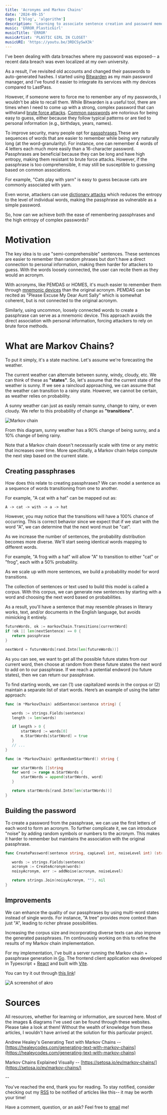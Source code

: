 ```yaml
---
title: 'Acronyms and Markov Chains'
date: '2024-09-15'
tags: ['blog', 'algorithm']
description: 'Learning to associate sentence creation and password memorization, and connecting these two ideas together.'
music: 'ERROR_PlasticGirl'
musicTitle: 'ERROR'
musicArtist: 'PLASTIC GIRL IN CLOSET'
musicURI: 'https://youtu.be/3RDCSySwX3k'
---
```


I've been dealing with data breaches where my password was exposed-- a recent data breach was even localized at my own university.

As a result, I’ve revisited old accounts and changed their passwords to auto-generated hashes. I started using [Bitwarden](https://bitwarden.com/) as my main password manager, and I’ve found it easier to integrate its services with my devices compared to LastPass.

However, if someone were to force me to remember any of my passwords, I wouldn’t be able to recall them. While Bitwarden is a useful tool, there are times when I need to come up with a strong, complex password that can withstand [brute force attacks](https://www.keepersecurity.com/threats/brute-force-attack.html). [Common passwords](https://en.wikipedia.org/wiki/List_of_the_most_common_passwords) are notorious for being easy to guess, either because they follow typical patterns or are tied to personal information (e.g., birthdays, years, names).

To improve security, many people opt for [passphrases](https://en.wikipedia.org/wiki/Passphrase).These are sequences of words that are easier to remember while being very naturally long (at the word-granularity). For instance, one can remember 4 words of 4 letters each much more easily than a 16-character password.
Passphrases are beneficial because they can be long and have high entropy, making them resistant to brute force attacks. However, if the passphrase is too comprehensible, it may still be susceptible to guessing based on common associations.

For example, "Cats play with yarn" is easy to guess because cats are commonly associated with yarn.

Even worse, attackers can use [dictionary attacks](https://en.wikipedia.org/wiki/Dictionary_attack) which reduces the entropy to the level of individual words, making the passphrase as vulnerable as a simple password.

So, how can we achieve both the ease of remembering passphrases and the high entropy of complex passwords?

# Motivation

The key idea is to use "semi-comprehensible" sentences. These sentences are easier to remember than random phrases but don't have a direct connection to personal information, making them harder for attackers to guess. With the words loosely connected, the user can recite them as they would an acronym.

With acronyms, like PEMDAS or HOMES, it's much easier to remember them through [mnemonic devices](https://www.masterclass.com/articles/mnemonic-devices-explained) than the original acronym. PEMDAS can be recited as "Please Excuse My Dear Aunt Sally" which is somewhat coherent, but is not connected to the original acronym.

Similarly, using uncommon, loosely connected words to create a passphrase can serve as a mnemonic device. This approach avoids the direct association with personal information, forcing attackers to rely on brute force methods.

# What are Markov Chains?

To put it simply, it's a state machine. Let's assume we're forecasting the weather.

The current weather can alternate between sunny, windy, cloudy, etc. We can think of these as **"states"**. So, let's assume that the current state of the weather is sunny. If we see a raincloud approaching, we can assume that the weather can transition to a rainy state. However, we cannot be certain, as weather relies on probability.

A sunny weather can just as easily remain sunny, change to rainy, or even cloudy. We refer to this probability of change as **"transitions"**.

![Markov chain](https://healeycodes.com/_next/image?url=%2Fposts%2Fgenerating-text-with-markov-chains%2Fweather-markov-chain.png&w=640&q=100)

From this diagram, sunny weather has a 90% change of being sunny, and a 10% change of being rainy.

Note that a Markov chain doesn't necessarily scale with time or any metric that increases over time. More specifically, a Markov chain helps compute the next step based on the current state.

## Creating passphrases

How does this relate to creating passphrases? We can model a sentence as a sequence of words transitioning from one to another.

For example, "A cat with a hat" can be mapped out as:

```text
A -> cat -> with -> a -> hat
```

However, you may notice that the transitions will have a 100% chance of occurring. This is correct behavior since we expect that if we start with the word "A", we can determine that the next word must be "cat".

As we increase the number of sentences, the probability distribution becomes more diverse. We'll start seeing identical words mapping to different words.

For example, "A frog with a hat" will allow "A" to transition to either "cat" or "frog", each with a 50% probability.

As we scale up with more sentences, we build a probability model for word transitions.

The collection of sentences or text used to build this model is called a corpus. With this corpus, we can generate new sentences by starting with a word and choosing the next word based on probabilities.

As a result, you'll have a sentence that may resemble phrases in literary works, text, and/or documents in the English language, but avoids mimicking it entirely.

```go
futureWords, ok := markovChain.Transitions[currentWord]
if !ok || len(nextSentence) == 0 {
   return passphrase
}

nextWord = futureWords[rand.Intn(len(futureWords))]
```

As you can see, we want to get all the possible future states from our current word, then choose at random from these future states the next word to add on to our passphrase. If we reach a potential endword (no future states), then we can return our passphrase.

To find starting words, we can (1) use capitalized words in the corpus or (2) maintain a separate list of start words. Here’s an example of using the latter approach:

```go
func (m *MarkovChain) addSentence(sentence string) {

   words := strings.Fields(sentence)
   length := len(words)

   if length > 0 {
       startWord := words[0]
       m.StartWords[startWord] = true
   }
   // ...
}

func (m *MarkovChain) getRandomStartWord() string {

   var startWords []string
   for word := range m.StartWords {
       startWords = append(startWords, word)
   }

   return startWords[rand.Intn(len(startWords))]
}

```

## Building the password

To create a password from the passphrase, we can use the first letters of each word to form an acronym. To further complicate it, we can introduce "noise" by adding random symbols or numbers to the acronym. This makes it harder to remember but maintains the association with the original passphrase.

```go
func CreatePassword(sentence string, capLevel int, noiseLevel int) (string, error) {

   words := strings.Fields(sentence)
   acronym := CreateAcronym(words)
   noisyAcronym, err := addNoise(acronym, noiseLevel)

   return strings.Join(noisyAcronym, ""), nil
}
```

## Improvements

We can enhance the quality of our passphrases by using multi-word states instead of single words. For instance, "A tree" provides more context than just "A", leading to richer phrase possibilities.

Increasing the corpus size and incorporating diverse texts can also improve the generated passphrases. I’m continuously working on this to refine the results of my Markov chain implementation.

For my implementation, I've built a server running the Markov chain + passphrase generation in [Go](https://go.dev/). The frontend client application was developed in Typescript + [React](https://react.dev/) and built with [Vite](https://vitejs.dev/).

You can try it out through [this link](https://www.ifuxyl.dev/akro)!

![A screenshot of akro](https://i.imgur.com/Jf5Fueu.png)

# Sources

All resources, whether for learning or information, are sourced here. Most of the images & diagrams I've used can be found through these websites. Please take a look at them! Without the wealth of knowledge from these articles, I wouldn't have arrived at the solution for this particular project.

Andrew Healey's Generating Text with Markov Chains -- [https://healeycodes.com/generating-text-with-markov-chains](https://healeycodes.com/generating-text-with-markov-chains)

Markov Chains Explained Visually -- [https://setosa.io/ev/markov-chains/](https://setosa.io/ev/markov-chains/)

--

You've reached the end, thank you for reading.
To stay notified, consider checking out my [RSS](https://ifuxyl.dev/rss.xml) to be notified of articles like this-- it may be worth your time!

Have a comment, question, or an ask? Feel free to [email](mailto:sweeneyngo@proton.me) me!
